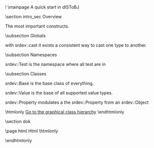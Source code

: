 ! \mainpage A quick start in dISToBJ

 \section intro_sec Overview

 The most important constructs.

 \subsection Globals

 with srdev::cast it exists a consistent way to cast one type to another.

 \subsection Namespaces
 
 srdev::Test is the namespace where all test are in

 \subsection Classes

 srdev::Base is the base class of everything.
 
 srdev::Value is the base of all supported value types.
 
 srdev::Property modulates a the srdev::Property from an srdev::Object
 
 \htmlonly
 <a href="inherits.html">Go to the graphical class hierarchy</a>
 \endhtmlonly
 
 \section dok 

\page html Html
 \htmlonly

\endhtmlonly